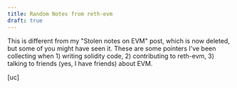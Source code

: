 ```yaml
---
title: Random Notes from reth-evm
draft: true
---
```


This is different from my "Stolen notes on EVM" post, which is now deleted, but some of you might have seen it. These are some pointers I've been collecting when 1) writing solidity code, 2) contributing to reth-evm, 3) talking to friends (yes, I have friends) about EVM.

[uc]